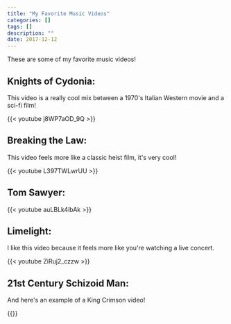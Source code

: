 ```yaml
---
title: "My Favorite Music Videos"
categories: []
tags: []
description: ""
date: 2017-12-12
---
```


These are some of my favorite music videos!

## Knights of Cydonia:

This video is a really cool mix between a 1970's Italian Western movie and a sci-fi film!


{{< youtube j8WP7aOD_9Q >}}


## Breaking the Law:

This  video feels more like a classic heist film, it's very cool!

{{< youtube L397TWLwrUU >}}


## Tom Sawyer:

{{< youtube auLBLk4ibAk >}}


## Limelight:

I like this video because it feels more like you're watching a live concert. 

{{< youtube ZiRuj2_czzw >}}

## 21st Century Schizoid Man:

And here's an example of a King Crimson video! 

{{<youtube MM_G0IRLEx4>}}